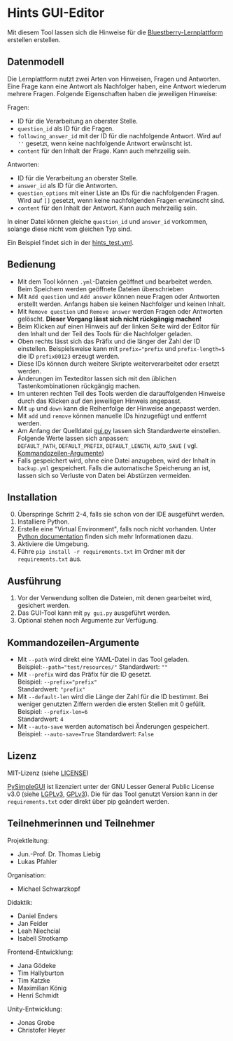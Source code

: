 # Hints GUI-Editor

Mit diesem Tool lassen sich die Hinweise für
die [Bluestberry-Lernplattform](https://github.com/TU-Blueberry/bluestberry) erstellen erstellen.

## Datenmodell

Die Lernplattform nutzt zwei Arten von Hinweisen, Fragen und Antworten. Eine Frage kann eine Antwort als Nachfolger
haben, eine Antwort wiederum mehrere Fragen. Folgende Eigenschaften haben die jeweiligen Hinweise:

Fragen:

- ID für die Verarbeitung an oberster Stelle.
- `question_id` als ID für die Fragen.
- `following_answer_id` mit der ID für die nachfolgende Antwort. Wird auf `''` gesetzt, wenn keine nachfolgende Antwort
  erwünscht ist.
- `content` für den Inhalt der Frage. Kann auch mehrzeilig sein.

Antworten:

- ID für die Verarbeitung an oberster Stelle.
- `answer_id` als ID für die Antworten.
- `question_options` mit einer Liste an IDs für die nachfolgenden Fragen. Wird auf `[]` gesetzt, wenn keine
  nachfolgenden Fragen erwünscht sind.
- `content` für den Inhalt der Antwort. Kann auch mehrzeilig sein.

In einer Datei können gleiche `question_id` und `answer_id` vorkommen, solange diese nicht vom gleichen Typ sind.

Ein Beispiel findet sich in der [hints_test.yml](test/resources/hints_test.yml).

## Bedienung

- Mit dem Tool können `.yml`-Dateien geöffnet und bearbeitet werden. Beim Speichern werden geöffnete Dateien
  überschrieben
- Mit `Add question` und `Add answer` können neue Fragen oder Antworten erstellt werden. Anfangs haben sie keinen
  Nachfolger und keinen Inhalt.
- Mit `Remove question` und `Remove answer` werden Fragen oder Antworten gelöscht. **Dieser Vorgang lässt sich nicht
  rückgängig machen!**
- Beim Klicken auf einen Hinweis auf der linken Seite wird der Editor für den Inhalt und der Teil des Tools für die
  Nachfolger geladen.
- Oben rechts lässt sich das Präfix und die länger der Zahl der ID einstellen. Beispielsweise kann mit `prefix="prefix`
  und `prefix-length=5` die ID `prefix00123` erzeugt werden.
- Diese IDs können durch weitere Skripte weiterverarbeitet oder ersetzt werden.
- Änderungen im Texteditor lassen sich mit den üblichen Tastenkombinationen rückgängig machen.
- Im unteren rechten Teil des Tools werden die darauffolgenden Hinweise durch das Klicken auf den jeweiligen Hinweis
  angepasst.
- Mit `up` und `down` kann die Reihenfolge der Hinweise angepasst werden.
- Mit `add` und `remove` können manuelle IDs hinzugefügt und entfernt werden.
- Am Anfang der Quelldatei [gui.py](hintstool/gui.py) lassen sich Standardwerte einstellen. Folgende Werte lassen sich
  anpassen:\
  `DEFAULT_PATH`, `DEFAULT_PREFIX`, `DEFAULT_LENGTH`, `AUTO_SAVE` (
  vgl. [Kommandozeilen-Argumente](#kommandozeilen-argumente))
- Falls gespeichert wird, ohne eine Datei anzugeben, wird der Inhalt in `backup.yml` gespeichert. Falls die automatische
  Speicherung an ist, lassen sich so Verluste von Daten bei Abstürzen vermeiden.

## Installation

0. Überspringe Schritt 2-4, falls sie schon von der IDE ausgeführt werden.
1. Installiere Python.
2. Erstelle eine "Virtual Environment", falls noch nicht vorhanden.
   Unter [Python documentation](https://packaging.python.org/en/latest/guides/installing-using-pip-and-virtual-environments/#creating-a-virtual-environment)
   finden sich mehr Informationen dazu.
3. Aktiviere die Umgebung.
4. Führe `pip install -r requirements.txt` im Ordner mit der `requirements.txt` aus.

## Ausführung

1. Vor der Verwendung sollten die Dateien, mit denen gearbeitet wird, gesichert werden.
2. Das GUI-Tool kann mit `py gui.py` ausgeführt werden.
3. Optional stehen noch Argumente zur Verfügung.

## Kommandozeilen-Argumente

- Mit `--path` wird direkt eine YAML-Datei in das Tool geladen.\
  Beispiel:`--path="test/resources/"`
  Standardwert: `""`
- Mit `--prefix` wird das Präfix für die ID gesetzt.\
  Beispiel: `--prefix="prefix"`\
  Standardwert: `"prefix"`
- Mit `--default-len` wird die Länge der Zahl für die ID bestimmt. Bei weniger genutzten Ziffern werden die ersten
  Stellen mit 0 gefüllt.\
  Beispiel: `--prefix-len=6`\
  Standardwert: `4`
- Mit `--auto-save` werden automatisch bei Änderungen gespeichert.\
  Beispiel: `--auto-save=True`
  Standardwert: `False`

## Lizenz

MIT-Lizenz (siehe [LICENSE](LICENSE))

[PySimpleGUI](https://github.com/PySimpleGUI/PySimpleGUI) ist lizenziert unter der GNU Lesser General Public License
v3.0 (siehe
[LGPLv3](dependencies/licenses/lgpl-3.0.md), [GPLv3](GPLv3)). Die für das Tool genutzt Version kann in
der `requirements.txt` oder direkt über pip geändert werden.

## Teilnehmerinnen und Teilnehmer

Projektleitung:

- Jun.-Prof. Dr. Thomas Liebig
- Lukas Pfahler

Organisation:

- Michael Schwarzkopf

Didaktik:

- Daniel Enders
- Jan Feider
- Leah Niechcial
- Isabell Strotkamp

Frontend-Entwicklung:

- Jana Gödeke
- Tim Hallyburton
- Tim Katzke
- Maximilian König
- Henri Schmidt

Unity-Entwicklung:

- Jonas Grobe
- Christofer Heyer 
